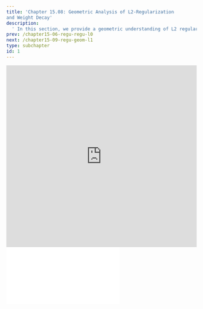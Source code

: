 ```yaml
---
title: 'Chapter 15.08: Geometric Analysis of L2-Regularization
and Weight Decay'
description:
  ' In this section, we provide a geometric understanding of L2 regularization and discuss its correspondence to weight decay. '
prev: /chapter15-06-regu-regu-l0
next: /chapter15-09-regu-geom-l1
type: subchapter
id: 1
---
```



<!-- Hier jetzt die neuen Links einpflegen -->


<exercise id="1" title="Video Lecture">
<iframe width="100%" height="480" src="https://www.youtube.com/embed/_Y1eEMaxNl8" frameborder="0" allow="accelerometer; autoplay; encrypted-media; gyroscope; picture-in-picture" allowfullscreen></iframe>
</exercise>

<exercise id="2" title="Slides">
<object data="pdfs/15/slides-regu-geom-l2-wdecay.pdf" type="application/pdf" style="width:100%;height:480px">
    <embed src="pdfs/15/slides-regu-geom-l2-wdecay.pdf" type="application/pdf" />
</object>
</exercise>



